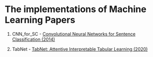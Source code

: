 # The implementations of Machine Learning Papers

01. CNN_for_SC - [Convolutional Neural Networks for Sentence Classification (2014)](https://www.aclweb.org/anthology/D14-1181.pdf)

02. TabNet - [TabNet: Attentive Interpretable Tabular Learning (2020)](https://arxiv.org/pdf/1908.07442v5.pdf)
